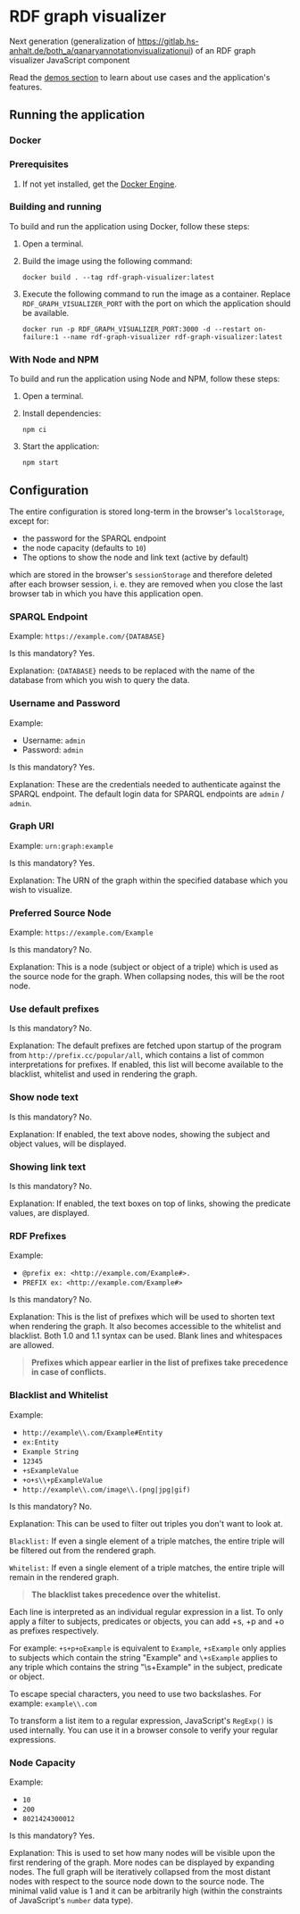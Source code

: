 # RDF graph visualizer

Next generation (generalization of https://gitlab.hs-anhalt.de/both_a/qanaryannotationvisualizationui) of an RDF graph visualizer JavaScript component

Read the [demos section](docs/demo.md) to learn about use cases and the application's features.

## Running the application

### Docker

### Prerequisites

1. If not yet installed, get the [Docker Engine](https://docs.docker.com/engine/install/).

### Building and running

To build and run the application using Docker, follow these steps:

1. Open a terminal.
2. Build the image using the following command:

    ```shell
    docker build . --tag rdf-graph-visualizer:latest
    ```

3. Execute the following command to run the image as a container. Replace `RDF_GRAPH_VISUALIZER_PORT` with the port on which the application should be available.

    ```shell
    docker run -p RDF_GRAPH_VISUALIZER_PORT:3000 -d --restart on-failure:1 --name rdf-graph-visualizer rdf-graph-visualizer:latest
    ```

### With Node and NPM

To build and run the application using Node and NPM, follow these steps:

1. Open a terminal.
2. Install dependencies:

    ```shell
    npm ci
    ```

3. Start the application:

    ```shell
    npm start
    ```

## Configuration

The entire configuration is stored long-term in the browser's `localStorage`, except for:

* the password for the SPARQL endpoint
* the node capacity (defaults to `10`)
* The options to show the node and link text (active by default)

which are stored in the browser's `sessionStorage` and therefore deleted after each browser session, i. e. they are removed when you close the last browser tab in which you have this application open.

### SPARQL Endpoint

Example: `https://example.com/{DATABASE}`

Is this mandatory? Yes.

Explanation: `{DATABASE}` needs to be replaced with the name of the database from which you wish to query the data.

### Username and Password

Example:

* Username: `admin`
* Password: `admin`

Is this mandatory? Yes.

Explanation: These are the credentials needed to authenticate against the SPARQL endpoint. The default login data for SPARQL endpoints are `admin` / `admin`.

### Graph URI

Example: `urn:graph:example`

Is this mandatory? Yes.

Explanation: The URN of the graph within the specified database which you wish to visualize.

### Preferred Source Node

Example: `https://example.com/Example`

Is this mandatory? No.

Explanation: This is a node (subject or object of a triple) which is used as the source node for the graph. When collapsing nodes, this will be the root node.

### Use default prefixes

Is this mandatory? No.

Explanation: The default prefixes are fetched upon startup of the program from `http://prefix.cc/popular/all`, which contains a list of common interpretations for prefixes. If enabled, this list will become available to the blacklist, whitelist and used in rendering the graph.

### Show node text

Is this mandatory? No.

Explanation: If enabled, the text above nodes, showing the subject and object values, will be displayed.

### Showing link text

Is this mandatory? No.

Explanation: If enabled, the text boxes on top of links, showing the predicate values, are displayed.

### RDF Prefixes

Example:

* `@prefix ex: <http://example.com/Example#>.`
* `PREFIX ex: <http://example.com/Example#>`

Is this mandatory? No.

Explanation: This is the list of prefixes which will be used to shorten text when rendering the graph. It also becomes accessible to the whitelist and blacklist. Both 1.0 and 1.1 syntax can be used. Blank lines and whitespaces are allowed.
> **Prefixes which appear earlier in the list of prefixes take precedence in case of conflicts.**

### Blacklist and Whitelist

Example:

* `http://example\\.com/Example#Entity`
* `ex:Entity`
* `Example String`
* `12345`
* `+sExampleValue`
* `+o+s\\+pExampleValue`
* `http://example\\.com/image\\.(png|jpg|gif)`

Is this mandatory? No.

Explanation: This can be used to filter out triples you don't want to look at.

`Blacklist:` If even a single element of a triple matches, the entire triple will be filtered out from the rendered graph.

`Whitelist:` If even a single element of a triple matches, the entire triple will remain in the rendered graph.
> **The blacklist takes precedence over the whitelist.**

Each line is interpreted as an individual regular expression in a list. To only apply a filter to subjects, predicates or objects, you can add +s, +p and +o as prefixes respectively.

For example: `+s+p+oExample` is equivalent to `Example`, `+sExample` only applies to subjects which contain the string "Example" and `\+sExample` applies to any triple which contains the string "\s+Example" in the subject, predicate or object.

To escape special characters, you need to use two backslashes. For example: `example\\.com`

To transform a list item to a regular expression, JavaScript's `RegExp()` is used internally. You can use it in a browser console to verify your regular expressions.

### Node Capacity

Example:

* `10`
* `200`
* `8021424300012`

Is this mandatory? Yes.

Explanation: This is used to set how many nodes will be visible upon the first rendering of the graph. More nodes can be displayed by expanding nodes. The full graph will be iteratively collapsed from the most distant nodes with respect to the source node down to the source node. The minimal valid value is 1 and it can be arbitrarily high (within the constraints of JavaScript's `number` data type).
